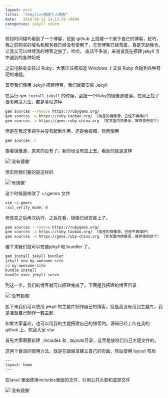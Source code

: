```yaml
---
layout: post
title:  "Jekyll>>搭建个人博客"
date:   2018-06-12 14:13:58 +0800
categories: jekyll starm
---
```

前段时间碰巧看到了一个博客，说到 github 上搭建一个属于自己的博客，赶巧，我之前购买的域名和服务器已经没有使用了，无奈博客已经荒废。真是天助我也，让我又可以继续我的博客之旅了，哈哈。
废话不多说，来说说我在搭建 jekyll 当中遇到的各种坑吧


之前电脑有安装过 Ruby，大家应该都知道 Windows 上安装 Ruby 会碰到各种奇葩的难题。

首页我们使用 Jekyll 搭建博客，我们就要安装 Jekyll

在运行 `gem install jekyll` 的时候，会报一个Ruby的镜像源错误，在网上找了很多解决方法，都是类似这种
```bash
gem sources --remove https://rubygems.org/
gem sources -a https://ruby.taobao.org/ （淘宝的镜像源，已经不再维护）
gem sources -a https://gems.ruby-china.org （官方国内镜像源，推荐使用这个）
```
但是在我这里视乎并没有起到作用，还是会报错。然而使用
```bash
gem sources -l
```
查看镜像源，原来的没有了，新的也没有加上去，看到的就是这样

!['没有镜像'](../../../../../assets/images/start/sources_l.png)


但实际我们要的是这样的

!['有镜像'](../../../../../assets/images/start/sources_l2.png)

这个时候我修改了 ~/.gemrc 文件
```bash
vim ~/.gemrc
:ssl_verify_mode: 0
```
修改完之后再次执行，之后在看，镜像已经安装上了。
```bash
gem sources --remove https://rubygems.org/
gem sources -a https://ruby.taobao.org/ （淘宝的镜像源，已经不再维护）
gem sources -a https://gems.ruby-china.org （官方国内镜像源，推荐使用这个）
```
接下来我们就可以安装jekyll  和 bundler 了。
```bash
gem install jekyll bundler
jekyll new my-awesome-site
cd my-awesome-site
bundle install
bundle exec jekyll serve
```

到这一步，我们的博客就可以搭建完成了。下面是我搭建的博客目录

!['没有镜像'](../../../../../assets/images/start/menu.png)

接下来我们可以使用 jekyll 的主题库制作自己的博客，但是我没有用到主题库，我是准备自己制作一套主题.

如果大家喜欢，也可以用我的主题搭建自己的博客哟，源码已经上传在我的 github 上，欢迎大家 star

首先大家需要新建 _includes  和 _layouts目录，这里是放咱们自己主题文件的。

这两个目录的使用方法，就是在跟目录建立自己的页面，然后使用 layout 布局
```bash
---
layout: home
---
```
在laout 里面使用includes里面的文件，引用公共头部和底部文件

!['没有镜像'](../../../../../assets/images/start/include.png)
